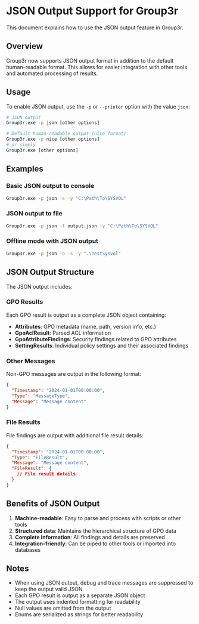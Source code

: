 # JSON Output Support for Group3r

This document explains how to use the JSON output feature in Group3r.

## Overview

Group3r now supports JSON output format in addition to the default human-readable format. This allows for easier integration with other tools and automated processing of results.

## Usage

To enable JSON output, use the `-p` or `--printer` option with the value `json`:

```bash
# JSON output
Group3r.exe -p json [other options]

# Default human-readable output (nice format)
Group3r.exe -p nice [other options]
# or simply
Group3r.exe [other options]
```

## Examples

### Basic JSON output to console
```bash
Group3r.exe -p json -s -y "C:\Path\To\SYSVOL"
```

### JSON output to file
```bash
Group3r.exe -p json -f output.json -y "C:\Path\To\SYSVOL"
```

### Offline mode with JSON output
```bash
Group3r.exe -p json -o -s -y ".\TestSysvol"
```

## JSON Output Structure

The JSON output includes:

### GPO Results
Each GPO result is output as a complete JSON object containing:
- **Attributes**: GPO metadata (name, path, version info, etc.)
- **GpoAclResult**: Parsed ACL information
- **GpoAttributeFindings**: Security findings related to GPO attributes
- **SettingResults**: Individual policy settings and their associated findings

### Other Messages
Non-GPO messages are output in the following format:
```json
{
  "Timestamp": "2024-01-01T00:00:00",
  "Type": "MessageType",
  "Message": "Message content"
}
```

### File Results
File findings are output with additional file result details:
```json
{
  "Timestamp": "2024-01-01T00:00:00",
  "Type": "FileResult",
  "Message": "Message content",
  "FileResult": {
    // File result details
  }
}
```

## Benefits of JSON Output

1. **Machine-readable**: Easy to parse and process with scripts or other tools
2. **Structured data**: Maintains the hierarchical structure of GPO data
3. **Complete information**: All findings and details are preserved
4. **Integration-friendly**: Can be piped to other tools or imported into databases

## Notes

- When using JSON output, debug and trace messages are suppressed to keep the output valid JSON
- Each GPO result is output as a separate JSON object
- The output uses indented formatting for readability
- Null values are omitted from the output
- Enums are serialized as strings for better readability 